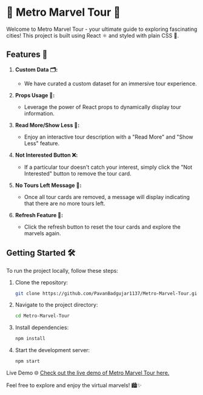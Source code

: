 # 🌆 Metro Marvel Tour 🚀

Welcome to Metro Marvel Tour - your ultimate guide to exploring fascinating cities! This project is built using React ⚛️ and styled with plain CSS 🎨.

## Features 🌟

1. **Custom Data 🗂️:**
   - We have curated a custom dataset for an immersive tour experience.

2. **Props Usage 🚀:**
   - Leverage the power of React props to dynamically display tour information.

3. **Read More/Show Less 📖:**
   - Enjoy an interactive tour description with a "Read More" and "Show Less" feature.

4. **Not Interested Button ❌:**
   - If a particular tour doesn't catch your interest, simply click the "Not Interested" button to remove the tour card.

5. **No Tours Left Message 🚫:**
   - Once all tour cards are removed, a message will display indicating that there are no more tours left.

6. **Refresh Feature 🔄:**
   - Click the refresh button to reset the tour cards and explore the marvels again.

## Getting Started 🛠️

To run the project locally, follow these steps:

1. Clone the repository:

   ```bash
   git clone https://github.com/PavanBadgujar1137/Metro-Marvel-Tour.git

2. Navigate to the project directory:

   ```bash
   cd Metro-Marvel-Tour

3. Install dependencies:

   ```bash
   npm install

4. Start the development server:

   ```bash
   npm start

Live Demo 🌐
[Check out the live demo of Metro Marvel Tour here.](https://metro-marvel-tour.vercel.app/)

Feel free to explore and enjoy the virtual marvels! 🏙️✨


   
